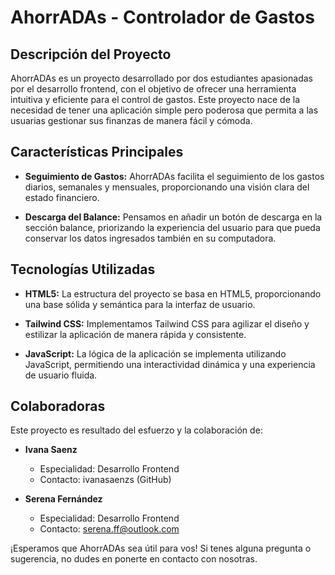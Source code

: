 # AhorrADAs - Controlador de Gastos

## Descripción del Proyecto

AhorrADAs es un proyecto desarrollado por dos estudiantes apasionadas por el desarrollo frontend, con el objetivo de ofrecer una herramienta intuitiva y eficiente para el control de gastos. Este proyecto nace de la necesidad de tener una aplicación simple pero poderosa que permita a las usuarias gestionar sus finanzas de manera fácil y cómoda.

## Características Principales

- **Seguimiento de Gastos:** AhorrADAs facilita el seguimiento de los gastos diarios, semanales y mensuales, proporcionando una visión clara del estado financiero.

- **Descarga del Balance:** Pensamos en añadir un botón de descarga en la sección balance, priorizando la experiencia del usuario para que pueda conservar los datos ingresados también en su computadora.

## Tecnologías Utilizadas

- **HTML5:** La estructura del proyecto se basa en HTML5, proporcionando una base sólida y semántica para la interfaz de usuario.

- **Tailwind CSS:** Implementamos Tailwind CSS para agilizar el diseño y estilizar la aplicación de manera rápida y consistente.

- **JavaScript:** La lógica de la aplicación se implementa utilizando JavaScript, permitiendo una interactividad dinámica y una experiencia de usuario fluida.

## Colaboradoras

Este proyecto es resultado del esfuerzo y la colaboración de:

- **Ivana Saenz**
  - Especialidad: Desarrollo Frontend
  - Contacto: ivanasaenzs (GitHub)

- **Serena Fernández**
  - Especialidad: Desarrollo Frontend
  - Contacto: serena.ff@outlook.com

¡Esperamos que AhorrADAs sea útil para vos! Si tenes alguna pregunta o sugerencia, no dudes en ponerte en contacto con nosotras.